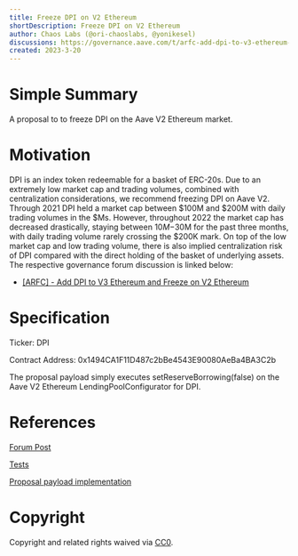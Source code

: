```yaml
---
title: Freeze DPI on V2 Ethereum
shortDescription: Freeze DPI on V2 Ethereum
author: Chaos Labs (@ori-chaoslabs, @yonikesel)
discussions: https://governance.aave.com/t/arfc-add-dpi-to-v3-ethereum-and-freeze-on-v2-ethereum/12354
created: 2023-3-20
---
```


# Simple Summary

A proposal to to freeze DPI on the Aave V2 Ethereum market.

# Motivation

DPI is an index token redeemable for a basket of ERC-20s. Due to an extremely low market cap and trading volumes, combined with centralization considerations, we recommend freezing DPI on Aave V2.
Through 2021 DPI held a market cap between $100M and $200M with daily trading volumes in the $Ms. However, throughout 2022 the market cap has decreased drastically, staying between $10M-$30M for the past three months, with daily trading volume rarely crossing the $200K mark. On top of the low market cap and low trading volume, there is also implied centralization risk of DPI compared with the direct holding of the basket of underlying assets.
The respective governance forum discussion is linked below:

- [[ARFC] - Add DPI to V3 Ethereum and Freeze on V2 Ethereum](https://governance.aave.com/t/arfc-add-dpi-to-v3-ethereum-and-freeze-on-v2-ethereum/12354)

# Specification

Ticker: DPI

Contract Address: 0x1494CA1F11D487c2bBe4543E90080AeBa4BA3C2b

The proposal payload simply executes setReserveBorrowing(false) on the Aave V2 Ethereum LendingPoolConfigurator for DPI.

# References

[Forum Post](https://governance.aave.com/t/arfc-add-dpi-to-v3-ethereum-and-freeze-on-v2-ethereum/12354)

[Tests](https://github.com/ChaosLabsInc/aave-v2-payloads/blob/main/src/tests/AaveV2FreezeDPIPayloadTest.t.sol)

[Proposal payload implementation](https://github.com/ChaosLabsInc/aave-v2-payloads/blob/main/src/payloads/AaveV2FreezeDPIPayload.sol)

# Copyright

Copyright and related rights waived via [CC0](https://creativecommons.org/publicdomain/zero/1.0/).
